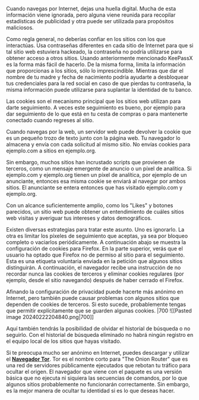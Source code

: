 
Cuando navegas por Internet, dejas una huella digital. Mucha de esta información viene ignorada, pero alguna viene reunida para recopilar estadísticas de publicidad y otra puede ser utilizada para propósitos maliciosos.

Como regla general, no deberías confiar en los sitios con los que interactúas. Usa contraseñas diferentes en cada sitio de Internet para que si tal sitio web estuviera hackeado, la contraseña no podría utilizarse para obtener acceso a otros sitios. Usando anteriormente mencionado KeePassX es la forma más fácil de hacerlo. De la misma forma, limita la información que proporcionas a los sitios, sólo lo imprescindible. Mientras que dar el nombre de tu madre y fecha de nacimiento podría ayudarte a desbloquear tus credenciales para la red social en caso de que pierdas tu contraseña, la misma información puede utilizarse para suplantar la identidad de tu banco.

Las cookies son el mecanismo principal que los sitios web utilizan para darte seguimiento. A veces este seguimiento es bueno, por ejemplo para dar seguimiento de lo que está en tu cesta de compras o para mantenerte conectado cuando regreses al sitio.

Cuando navegas por la web, un servidor web puede devolver la cookie que es un pequeño trozo de texto junto con la página web. Tu navegador lo almacena y envía con cada solicitud al mismo sitio. No envías cookies para ejemplo.com a sitios en ejemplo.org.

Sin embargo, muchos sitios han incrustado scripts que provienen de terceros, como un mensaje emergente de anuncio o un píxel de analítica. Si ejemplo.com y ejemplo.org tienen un píxel de analítica, por ejemplo de un anunciante, entonces esa misma cookie se enviará al navegar por ambos sitios. El anunciante se entera entonces que has visitado ejemplo.com y ejemplo.org.

Con un alcance suficientemente amplio, como los "Likes" y botones parecidos, un sitio web puede obtener un entendimiento de cuáles sitios web visitas y averiguar tus intereses y datos demográficos.

Existen diversas estrategias para tratar este asunto. Uno es ignorarlo. La otra es limitar los píxeles de seguimiento que aceptas, ya sea por bloqueo completo o vaciarlos periódicamente. A continuación abajo se muestra la configuración de cookies para Firefox. En la parte superior, verás que el usuario ha optado que Firefox no de permiso al sitio para el seguimiento. Esta es una etiqueta voluntaria enviada en la petición que algunos sitios distinguirán. A continuación, el navegador recibe una instrucción de no recordar nunca las cookies de terceros y eliminar cookies regulares (por ejemplo, desde el sitio navegando) después de haber cerrado el Firefox.

Afinando la configuración de privacidad puede hacerte más anónimo en Internet, pero también puede causar problemas con algunos sitios que dependen de cookies de terceros. Si esto sucede, probablemente tengas que permitir explícitamente que se guarden algunas cookies.
|700
![[Pasted image 20240222204840.png|700]]

Aquí también tendrás la posibilidad de olvidar el historial de búsqueda o no seguirlo. Con el historial de búsqueda eliminado no habrá ningún registro en el equipo local de los sitios que hayas visitado.

Si te preocupa mucho ser anónimo en Internet, puedes descargar y utilizar el [**Navegador Tor**](https://www.torproject.org/projects/torbrowser.html.en). Tor es el nombre corto para "The Onion Router" que es una red de servidores públicamente ejecutados que rebotan tu tráfico para ocultar el origen. El navegador que viene con el paquete es una versión básica que no ejecuta ni siquiera las secuencias de comandos, por lo que algunos sitios probablemente no funcionarán correctamente. Sin embargo, es la mejor manera de ocultar tu identidad si es lo que deseas hacer.
